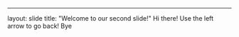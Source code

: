 ---
layout: slide
title: "Welcome to our second slide!"
Hi there!
Use the left arrow to go back!
Bye